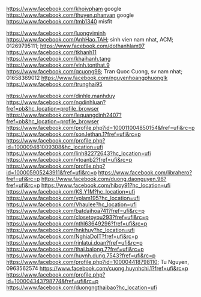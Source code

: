 https://www.facebook.com/khoivpham 			google
https://www.facebook.com/thuyen.phanvan		google
https://www.facebook.com/tmb1340			misfit

https://www.facebook.com/luongviminh		
https://www.facebook.com/AnhHao.TAH; sinh vien nam nhat, ACM; 01269795111;
https://www.facebook.com/dothanhlam97
https://www.facebook.com/tkhanh11
https://www.facebook.com/khaihanh.tang
https://www.facebook.com/vinh.tonthat.9
https://www.facebook.com/qcuong98; Tran Quoc Cuong, sv nam nhat; 01658369012
https://www.facebook.com/nguyenhoangphuonglk
https://www.facebook.com/trunghai95

https://www.facebook.com/dinhle.manhduy
https://www.facebook.com/ngdinhluan?fref=pb&hc_location=profile_browser
https://www.facebook.com/lequangdinh2407?fref=pb&hc_location=profile_browser
https://www.facebook.com/profile.php?id=100011004850154&fref=ufi&rc=p
https://www.facebook.com/son.lethan.1?fref=ufi&rc=p
https://www.facebook.com/profile.php?id=100009481009308&hc_location=ufi
https://www.facebook.com/linh82272643?hc_location=ufi
https://www.facebook.com/vtoanb2?fref=ufi&rc=p
https://www.facebook.com/profile.php?id=100005905243911&fref=ufi&rc=p
https://www.facebook.com/librahero?fref=ufi&rc=p
https://www.facebook.com/duong.daonguyen.96?fref=ufi&rc=p
https://www.facebook.com/hiboy91?hc_location=ufi
https://www.facebook.com/KS.Y1M?hc_location=ufi
https://www.facebook.com/vplam195?hc_location=ufi
https://www.facebook.com/Vhaulee?hc_location=ufi
https://www.facebook.com/batdaihoa741?fref=ufi&rc=p
https://www.facebook.com/closetoyou293?fref=ufi&rc=p
https://www.facebook.com/nthl63649296?fref=ufi&rc=p
https://www.facebook.com/hnkhuy?hc_location=ufi
https://www.facebook.com/NghiaDoIT?fref=ufi&rc=p
https://www.facebook.com/rinlatui.doan?fref=ufi&rc=p
https://www.facebook.com/thai.balong.7?fref=ufi&rc=p
https://www.facebook.com/huynh.dung.7543?fref=ufi&rc=p
https://www.facebook.com/profile.php?id=100004418798110; Tu Nguyen, 0963562574
https://www.facebook.com/cuong.huynhchi.1?fref=ufi&rc=p
https://www.facebook.com/profile.php?id=100004343798774&fref=ufi&rc=p
https://www.facebook.com/duongngthaibao?hc_location=ufi
